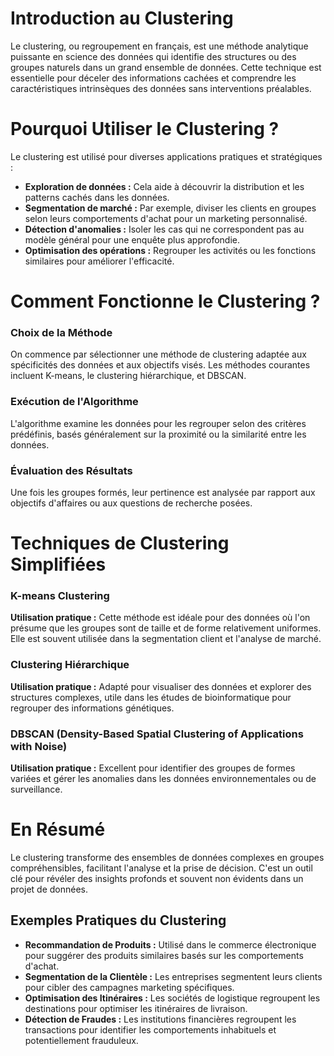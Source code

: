 # Introduction au Clustering
Le clustering, ou regroupement en français, est une méthode analytique puissante en science des données qui identifie des structures ou des groupes naturels dans un grand ensemble de données. Cette technique est essentielle pour déceler des informations cachées et comprendre les caractéristiques intrinsèques des données sans interventions préalables.

# Pourquoi Utiliser le Clustering ?
Le clustering est utilisé pour diverses applications pratiques et stratégiques :
- **Exploration de données :** Cela aide à découvrir la distribution et les patterns cachés dans les données.
- **Segmentation de marché :** Par exemple, diviser les clients en groupes selon leurs comportements d'achat pour un marketing personnalisé.
- **Détection d'anomalies :** Isoler les cas qui ne correspondent pas au modèle général pour une enquête plus approfondie.
- **Optimisation des opérations :** Regrouper les activités ou les fonctions similaires pour améliorer l'efficacité.

# Comment Fonctionne le Clustering ?
### Choix de la Méthode
On commence par sélectionner une méthode de clustering adaptée aux spécificités des données et aux objectifs visés. Les méthodes courantes incluent K-means, le clustering hiérarchique, et DBSCAN.

### Exécution de l'Algorithme
L'algorithme examine les données pour les regrouper selon des critères prédéfinis, basés généralement sur la proximité ou la similarité entre les données.

### Évaluation des Résultats
Une fois les groupes formés, leur pertinence est analysée par rapport aux objectifs d'affaires ou aux questions de recherche posées.

# Techniques de Clustering Simplifiées
### K-means Clustering
**Utilisation pratique :** Cette méthode est idéale pour des données où l'on présume que les groupes sont de taille et de forme relativement uniformes. Elle est souvent utilisée dans la segmentation client et l'analyse de marché.

### Clustering Hiérarchique
**Utilisation pratique :** Adapté pour visualiser des données et explorer des structures complexes, utile dans les études de bioinformatique pour regrouper des informations génétiques.

### DBSCAN (Density-Based Spatial Clustering of Applications with Noise)
**Utilisation pratique :** Excellent pour identifier des groupes de formes variées et gérer les anomalies dans les données environnementales ou de surveillance.

# En Résumé
Le clustering transforme des ensembles de données complexes en groupes compréhensibles, facilitant l'analyse et la prise de décision. C'est un outil clé pour révéler des insights profonds et souvent non évidents dans un projet de données.

## Exemples Pratiques du Clustering
- **Recommandation de Produits :** Utilisé dans le commerce électronique pour suggérer des produits similaires basés sur les comportements d'achat.
- **Segmentation de la Clientèle :** Les entreprises segmentent leurs clients pour cibler des campagnes marketing spécifiques.
- **Optimisation des Itinéraires :** Les sociétés de logistique regroupent les destinations pour optimiser les itinéraires de livraison.
- **Détection de Fraudes :** Les institutions financières regroupent les transactions pour identifier les comportements inhabituels et potentiellement frauduleux.
